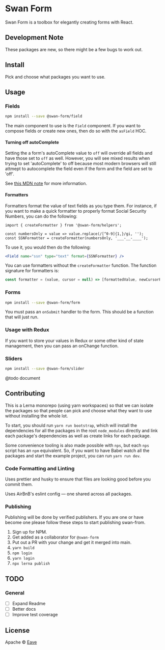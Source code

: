 # Swan Form

Swan Form is a toolbox for elegantly creating forms with React.

## Development Note

These packages are new, so there might be a few bugs to work out.

## Install

Pick and choose what packages you want to use.

## Usage

### Fields

```bash
npm install --save @swan-form/field
```

The main component to use is the `Field` component. If you want to compose fields or create new ones, then do so with the `asField` HOC.

#### Turning off autoComplete

Setting the a form's autoComplete value to `off` will override all fields and have those set to `off` as well. However, you will see mixed results when trying to set 'autoComplete' to off because most modern browsers will still attmept to autocomplete the field even if the form and the field are set to 'off'.

See [this MDN note](https://developer.mozilla.org/en-US/docs/Web/Security/Securing_your_site/Turning_off_form_autocompletion) for more information.

#### Formatters

Formatters format the value of text fields as you type them. For instance, if you want to make a quick formatter to properly format Social Security Numbers, you can do the following:

```javscript
import { createFormatter } from '@swan-form/helpers';

const numbersOnly = value => value.replace(/[^0-9]{1,}/gi, '');
const SSNFormatter = createFormatter(numbersOnly, '___-__-____');
```

To use it, you would then do the following:

```jsx
<Field name="ssn" type="text" format={SSNFormatter} />
```

You can use formatters without the `createFormatter` function. The function signature for formatters is:

```javascript
const formatter = (value, cursor = null) => [formattedValue, newCursorPosition];
```

### Forms

```bash
npm install --save @swan-form/form
```

You must pass an `onSubmit` handler to the form. This should be a function that will just run.

### Usage with Redux

If you want to store your values in Redux or some other kind of state management, then you can pass an onChange function.

### Sliders

```bash
npm install --save @swan-form/slider
```

@todo document

## Contributing

This is a Lerna monorepo (using yarn workspaces) so that we can isolate the packages so that people can pick and choose what they want to use without installing the whole lot.

To start, you should run `yarn run bootstrap`, which will install the dependencies for all the packages in the root `node_modules` directly and link each package's dependencies as well as create links for each package.

Some convenience tooling is also made possible with `nps`, but each `nps` script has an `npm` equivalent. So, if you want to have Babel watch all the packages and start the example project, you can run `yarn run dev`.

### Code Formatting and Linting

Uses prettier and husky to ensure that files are looking good before you commit them.

Uses AirBnB's eslint config — one shared across all packages.

### Publishing

Publishing will be done by verified publishers. If you are one or have become one please follow these steps to start publishing swan-from.

1. Sign up for NPM.
2. Get added as a collaborator for `@swan-form`
3. Put out a PR with your change and get it merged into main.
4. `yarn build`
5. `npm login`
6. `yarn login`
7. `npx lerna publish`

## TODO

### General

- [ ] Expand Readme
- [ ] Better docs
- [ ] Improve test coverage

## License

Apache © [Eave](https://github.com/helloeave)
